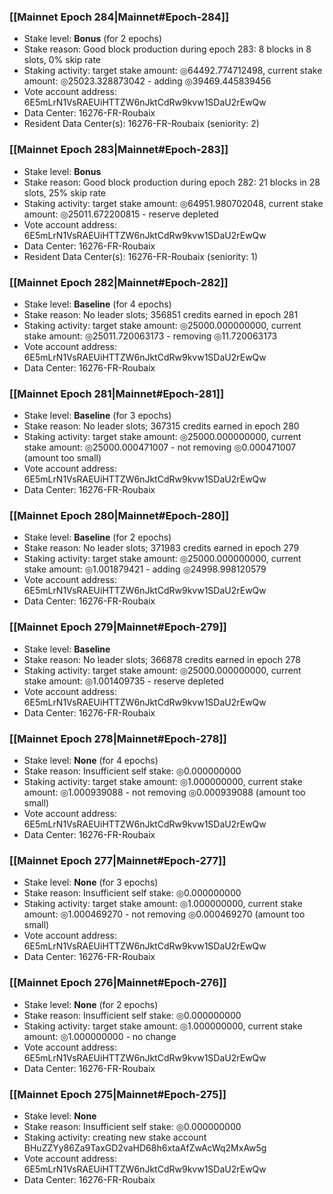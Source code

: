 ### [[Mainnet Epoch 284|Mainnet#Epoch-284]]
* Stake level: **Bonus** (for 2 epochs)
* Stake reason: Good block production during epoch 283: 8 blocks in 8 slots, 0% skip rate
* Staking activity: target stake amount: ◎64492.774712498, current stake amount: ◎25023.328873042 - adding ◎39469.445839456
* Vote account address: 6E5mLrN1VsRAEUiHTTZW6nJktCdRw9kvw1SDaU2rEwQw
* Data Center: 16276-FR-Roubaix
* Resident Data Center(s): 16276-FR-Roubaix (seniority: 2)
### [[Mainnet Epoch 283|Mainnet#Epoch-283]]
* Stake level: **Bonus**
* Stake reason: Good block production during epoch 282: 21 blocks in 28 slots, 25% skip rate
* Staking activity: target stake amount: ◎64951.980702048, current stake amount: ◎25011.672200815 - reserve depleted
* Vote account address: 6E5mLrN1VsRAEUiHTTZW6nJktCdRw9kvw1SDaU2rEwQw
* Data Center: 16276-FR-Roubaix
* Resident Data Center(s): 16276-FR-Roubaix (seniority: 1)
### [[Mainnet Epoch 282|Mainnet#Epoch-282]]
* Stake level: **Baseline** (for 4 epochs)
* Stake reason: No leader slots; 356851 credits earned in epoch 281
* Staking activity: target stake amount: ◎25000.000000000, current stake amount: ◎25011.720063173 - removing ◎11.720063173
* Vote account address: 6E5mLrN1VsRAEUiHTTZW6nJktCdRw9kvw1SDaU2rEwQw
* Data Center: 16276-FR-Roubaix
### [[Mainnet Epoch 281|Mainnet#Epoch-281]]
* Stake level: **Baseline** (for 3 epochs)
* Stake reason: No leader slots; 367315 credits earned in epoch 280
* Staking activity: target stake amount: ◎25000.000000000, current stake amount: ◎25000.000471007 - not removing ◎0.000471007 (amount too small)
* Vote account address: 6E5mLrN1VsRAEUiHTTZW6nJktCdRw9kvw1SDaU2rEwQw
* Data Center: 16276-FR-Roubaix
### [[Mainnet Epoch 280|Mainnet#Epoch-280]]
* Stake level: **Baseline** (for 2 epochs)
* Stake reason: No leader slots; 371983 credits earned in epoch 279
* Staking activity: target stake amount: ◎25000.000000000, current stake amount: ◎1.001879421 - adding ◎24998.998120579
* Vote account address: 6E5mLrN1VsRAEUiHTTZW6nJktCdRw9kvw1SDaU2rEwQw
* Data Center: 16276-FR-Roubaix
### [[Mainnet Epoch 279|Mainnet#Epoch-279]]
* Stake level: **Baseline**
* Stake reason: No leader slots; 366878 credits earned in epoch 278
* Staking activity: target stake amount: ◎25000.000000000, current stake amount: ◎1.001409735 - reserve depleted
* Vote account address: 6E5mLrN1VsRAEUiHTTZW6nJktCdRw9kvw1SDaU2rEwQw
* Data Center: 16276-FR-Roubaix
### [[Mainnet Epoch 278|Mainnet#Epoch-278]]
* Stake level: **None** (for 4 epochs)
* Stake reason: Insufficient self stake: ◎0.000000000
* Staking activity: target stake amount: ◎1.000000000, current stake amount: ◎1.000939088 - not removing ◎0.000939088 (amount too small)
* Vote account address: 6E5mLrN1VsRAEUiHTTZW6nJktCdRw9kvw1SDaU2rEwQw
* Data Center: 16276-FR-Roubaix
### [[Mainnet Epoch 277|Mainnet#Epoch-277]]
* Stake level: **None** (for 3 epochs)
* Stake reason: Insufficient self stake: ◎0.000000000
* Staking activity: target stake amount: ◎1.000000000, current stake amount: ◎1.000469270 - not removing ◎0.000469270 (amount too small)
* Vote account address: 6E5mLrN1VsRAEUiHTTZW6nJktCdRw9kvw1SDaU2rEwQw
* Data Center: 16276-FR-Roubaix
### [[Mainnet Epoch 276|Mainnet#Epoch-276]]
* Stake level: **None** (for 2 epochs)
* Stake reason: Insufficient self stake: ◎0.000000000
* Staking activity: target stake amount: ◎1.000000000, current stake amount: ◎1.000000000 - no change
* Vote account address: 6E5mLrN1VsRAEUiHTTZW6nJktCdRw9kvw1SDaU2rEwQw
* Data Center: 16276-FR-Roubaix
### [[Mainnet Epoch 275|Mainnet#Epoch-275]]
* Stake level: **None**
* Stake reason: Insufficient self stake: ◎0.000000000
* Staking activity: creating new stake account BHuZZYy86Za9TaxGD2vaHD68h6xtaAfZwAcWq2MxAw5g
* Vote account address: 6E5mLrN1VsRAEUiHTTZW6nJktCdRw9kvw1SDaU2rEwQw
* Data Center: 16276-FR-Roubaix